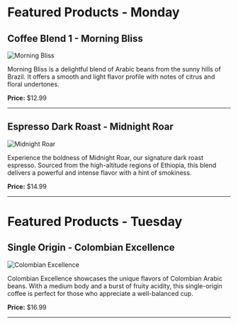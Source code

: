 # Featured Products - Monday

## Coffee Blend 1 - Morning Bliss

![Morning Bliss](https://example.com/images/morning_bliss.jpg)

Morning Bliss is a delightful blend of Arabic beans from the sunny hills of Brazil. It offers a smooth and light flavor profile with notes of citrus and floral undertones.

**Price:** $12.99

---

## Espresso Dark Roast - Midnight Roar

![Midnight Roar](https://example.com/images/midnight_roar.jpg)

Experience the boldness of Midnight Roar, our signature dark roast espresso. Sourced from the high-altitude regions of Ethiopia, this blend delivers a powerful and intense flavor with a hint of smokiness.

**Price:** $14.99

---

# Featured Products - Tuesday

## Single Origin - Colombian Excellence

![Colombian Excellence](https://example.com/images/colombian_excellence.jpg)

Colombian Excellence showcases the unique flavors of Colombian Arabic beans. With a medium body and a burst of fruity acidity, this single-origin coffee is perfect for those who appreciate a well-balanced cup.

**Price:** $16.99

---
